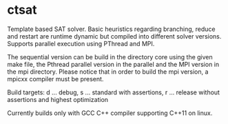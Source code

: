 # ctsat
Template based SAT solver. Basic heuristics regarding branching, reduce and restart are runtime dynamic but compiled into different solver versions. Supports parallel execution using PThread and MPI.

The sequential version can be build in the directory core using the given make file, the Pthread parallel version in the parallel and the MPI version in the mpi directory. Please notice that in order to build the mpi version, a mpicxx compiler must be present.

Build targets: d ... debug, s ... standard with assertions, r ... release without assertions and highest optimization

Currently builds only with GCC C++ compiler supporting C++11 on linux.

